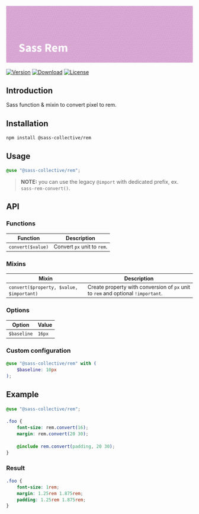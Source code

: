 ![Sass Rem](.github/banner.png)

[![Version](https://flat.badgen.net/npm/v/@sass-collective/rem)](https://www.npmjs.com/package/@sass-collective/rem)
[![Download](https://flat.badgen.net/npm/dt/@sass-collective/rem)](https://www.npmjs.com/package/@sass-collective/rem)
[![License](https://flat.badgen.net/npm/license/@sass-collective/rem)](https://www.npmjs.com/package/@sass-collective/rem)

## Introduction

Sass function & mixin to convert pixel to rem.

## Installation

```shell
npm install @sass-collective/rem
```

## Usage

```scss
@use "@sass-collective/rem";
```

> **NOTE:** you can use the legacy `@import` with dedicated prefix, ex. `sass-rem-convert()`.

## API

### Functions

| Function | Description |
| --- | --- |
| `convert($value)` | Convert `px` unit to `rem`. |

### Mixins

| Mixin | Description |
| --- | --- |
| `convert($property, $value, $important)` | Create property with conversion of `px` unit to `rem` and optional `!important`. |

### Options

| Option | Value |
| --- | --- |
| `$baseline` | `16px` |

### Custom configuration

```scss
@use "@sass-collective/rem" with (
    $baseline: 10px
);
```

## Example

```scss
@use "@sass-collective/rem";

.foo {
    font-size: rem.convert(16);
    margin: rem.convert(20 30);

    @include rem.convert(padding, 20 30);
}
```

### Result

```css
.foo {
    font-size: 1rem;
    margin: 1.25rem 1.875rem;
    padding: 1.25rem 1.875rem;
}
```
